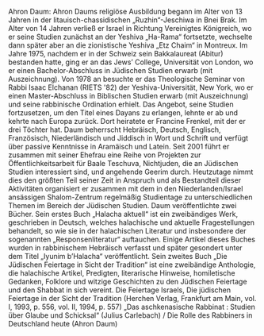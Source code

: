 Ahron Daum: Ahron Daums religiöse Ausbildung begann im Alter von 13 Jahren in der litauisch-chassidischen „Ruzhin“-Jeschiwa in Bnei Brak. Im Alter von 14 Jahren verließ er Israel in Richtung Vereinigtes Königreich, wo er seine Studien zunächst an der Yeshiva „Ha-Rama“ fortsetzte, wechselte dann später aber an die zionistische Yeshiva „Etz Chaim“ in Montreux. Im Jahre 1975, nachdem er in der Schweiz sein Bakkalaureat (Abitur) bestanden hatte, ging er an das Jews’ College, Universität von London, wo er einen Bachelor-Abschluss in Jüdischen Studien erwarb (mit Auszeichnung). Von 1978 an besuchte er das Theologische Seminar von Rabbi Isaac Elchanan (RIETS '82) der Yeshiva-Universität, New York,  wo er einen Master-Abschluss in Biblischen Studien erwarb (mit Auszeichnung) und seine rabbinische Ordination erhielt. Das Angebot, seine Studien fortzusetzen, um den Titel eines Dayans zu erlangen, lehnte er ab und kehrte nach Europa zurück. Dort heiratete er Francine Frenkel, mit der er drei Töchter hat. Daum beherrscht Hebräisch, Deutsch, Englisch, Französisch, Niederländisch und Jiddisch in Wort und Schrift und verfügt über passive Kenntnisse in Aramäisch und Latein. Seit 2001 führt er zusammen mit seiner Ehefrau eine Reihe von Projekten zur Öffentlichkeitsarbeit für Baale Teschuva, Nichtjuden, die an Jüdischen Studien interessiert sind, und angehende Geerim  durch. Heutzutage nimmt dies den größten Teil seiner Zeit in Anspruch und als Bestandteil dieser Aktivitäten organisiert er zusammen mit dem in den Niederlanden/Israel ansässigen Shalom-Zentrum regelmäßig Studientage zu unterschiedlichen Themen im Bereich der Jüdischen Studien. Daum veröffentlichte zwei Bücher. Sein erstes Buch „Halacha aktuell“ ist ein zweibändiges Werk, geschrieben in Deutsch, welches halachische und aktuelle Fragestellungen behandelt, so wie sie in der halachischen Literatur und insbesondere der sogenannten „Responsenliteratur“ auftauchen. Einige Artikel dieses Buches wurden in rabbinischem Hebräisch verfasst und später gesondert unter dem Titel „Iyunim b’Halacha“ veröffentlicht. Sein zweites Buch „Die Jüdischen Feiertage in Sicht der Tradition“ ist eine zweibändige Anthologie, die halachische Artikel, Predigten, literarische Hinweise, homiletische Gedanken, Folklore und witzige Geschichten zu den Jüdischen Feiertage und den Shabbat in sich vereint. Die Feiertage Israels, Die jüdischen Feiertage in der Sicht der Tradition (Herchen Verlag, Frankfurt am Main, vol. I, 1993, p. 556, vol. II, 1994, p. 557) „Das aschkenasische Rabbinat : Studien über Glaube und Schicksal“ (Julius Carlebach) / Die Rolle des Rabbiners in Deutschland heute (Ahron Daum)
